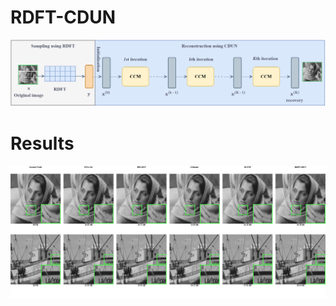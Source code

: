 # RDFT-CDUN


![image](https://github.com/dwt112/RDFT-CDUN/blob/main/Figs/paper2_framework.png)

# Results
![image](https://github.com/dwt112/RDFT-CDUN/blob/main/Figs/combined_image2_2.tif)
